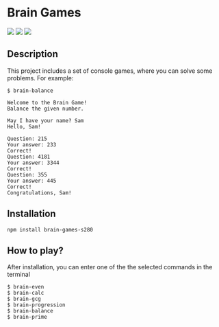 Brain Games
=====================

<a href="https://codeclimate.com/github/DeltaSPb/project-lvl1-s280/maintainability"><img src="https://api.codeclimate.com/v1/badges/5cace1d948eff799ee85/maintainability" /></a>
<a href="https://codeclimate.com/github/DeltaSPb/project-lvl1-s280/test_coverage"><img src="https://api.codeclimate.com/v1/badges/5cace1d948eff799ee85/test_coverage" /></a>
<a href="https://travis-ci.org/DeltaSPb/project-lvl1-s280"><img src="https://travis-ci.org/DeltaSPb/project-lvl1-s280.svg?branch=master" ></a>


Description
-----------------------------------

This project includes a set of console games, where you can solve some problems.
For example:

    $ brain-balance
    
    Welcome to the Brain Game!
    Balance the given number.
    
    May I have your name? Sam
    Hello, Sam!
    
    Question: 215
    Your answer: 233
    Correct!
    Question: 4181
    Your answer: 3344
    Correct!
    Question: 355
    Your answer: 445
    Correct!
    Congratulations, Sam!


Installation
-----------------------------------

    npm install brain-games-s280


How to play?
-----------------------------------

After installation, you can enter one of the the selected commands in the terminal


    $ brain-even
    $ brain-calc
    $ brain-gcg
    $ brain-progression
    $ brain-balance
    $ brain-prime
